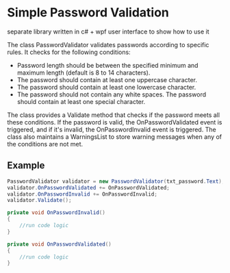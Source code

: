 # Simple Password Validation 
separate library written in c# + wpf user interface to show how to use it

The class PasswordValidator validates passwords according to specific rules. It checks for the following conditions:

- Password length should be between the specified minimum and maximum length (default is 8 to 14 characters).
- The password should contain at least one uppercase character.
- The password should contain at least one lowercase character.
- The password should not contain any white spaces.
 The password should contain at least one special character.
 
The class provides a Validate method that checks if the password meets all these conditions.
If the password is valid, the OnPasswordValidated event is triggered, and if it's invalid, the OnPasswordInvalid event is triggered.
The class also maintains a WarningsList to store warning messages when any of the conditions are not met.

## Example
```c#
PasswordValidator validator = new PasswordValidator(txt_password.Text);
validator.OnPasswordValidated += OnPasswordValidated;
validator.OnPasswordInvalid += OnPasswordInvalid;
validator.Validate();

private void OnPasswordInvalid()
{
    //run code logic
}

private void OnPasswordValidated()
{
    //run code logic
}
```
